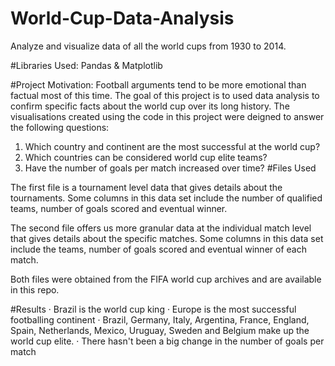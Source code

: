 # World-Cup-Data-Analysis
Analyze and visualize data of all the world cups from 1930 to 2014.

#Libraries Used: Pandas & Matplotlib

#Project Motivation: Football arguments tend to be more emotional than factual most of this time. The goal of this project is to used data analysis to confirm specific facts about the world cup over its long history. The visualisations created using the code in this project were deigned to answer the following questions:

1. Which country and continent are the most successful at the world cup?
2. Which countries can be considered world cup elite teams?
3. Have the number of goals per match increased over time?
#Files Used

The first file is a tournament level data that gives details about the tournaments. Some columns in this data set include the number of qualified teams, number of goals scored and eventual winner.

The second file offers us more granular data at the individual match level that gives details about the specific matches. Some columns in this data set include the teams, number of goals scored and eventual winner of each match.

Both files were obtained from the FIFA world cup archives and are available in this repo.

#Results · Brazil is the world cup king · Europe is the most successful footballing continent · Brazil, Germany, Italy, Argentina, France, England, Spain, Netherlands, Mexico, Uruguay, Sweden and Belgium make up the world cup elite. · There hasn't been a big change in the number of goals per match
